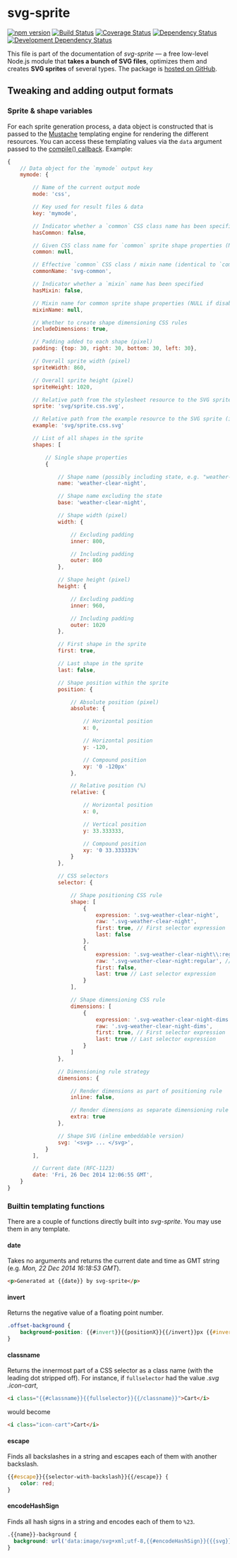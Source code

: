 # svg-sprite

[![npm version][npm-image]][npm-url] [![Build Status][ci-image]][ci-url] [![Coverage Status][coveralls-image]][coveralls-url] [![Dependency Status][depstat-image]][depstat-url] [![Development Dependency Status][devdepstat-image]][devdepstat-url]

This file is part of the documentation of *svg-sprite* — a free low-level Node.js module that **takes a bunch of SVG files**, optimizes them and creates **SVG sprites** of several types. The package is [hosted on GitHub](https://github.com/svg-sprite/svg-sprite).


## Tweaking and adding output formats

### Sprite & shape variables

For each sprite generation process, a data object is constructed that is passed to the [Mustache](https://mustache.github.io/) templating engine for rendering the different resources. You can access these templating values via the `data` argument passed to the [compile() callback](api.md#svgspritercompile-config--callback-). Example:

```js
{
    // Data object for the `mymode` output key
    mymode: {

        // Name of the current output mode
        mode: 'css',

        // Key used for result files & data
        key: 'mymode',

        // Indicator whether a `common` CSS class name has been specified
        hasCommon: false,

        // Given CSS class name for `common` sprite shape properties (NULL if disabled)
        common: null,

        // Effective `common` CSS class / mixin name (identical to `common`, defaulting to 'svg-common' if disabled)
        commonName: 'svg-common',

        // Indicator whether a `mixin` name has been specified
        hasMixin: false,

        // Mixin name for common sprite shape properties (NULL if disabled)
        mixinName: null,

        // Whether to create shape dimensioning CSS rules
        includeDimensions: true,

        // Padding added to each shape (pixel)
        padding: {top: 30, right: 30, bottom: 30, left: 30},

        // Overall sprite width (pixel)
        spriteWidth: 860,

        // Overall sprite height (pixel)
        spriteHeight: 1020,

        // Relative path from the stylesheet resource to the SVG sprite
        sprite: 'svg/sprite.css.svg',

        // Relative path from the example resource to the SVG sprite (if configured)
        example: 'svg/sprite.css.svg'

        // List of all shapes in the sprite
        shapes: [

            // Single shape properties
            {

                // Shape name (possibly including state, e.g. "weather-clear-night~hover")
                name: 'weather-clear-night',

                // Shape name excluding the state
                base: 'weather-clear-night',

                // Shape width (pixel)
                width: {

                    // Excluding padding
                    inner: 800,

                    // Including padding
                    outer: 860
                },

                // Shape height (pixel)
                height: {

                    // Excluding padding
                    inner: 960,

                    // Including padding
                    outer: 1020
                },

                // First shape in the sprite
                first: true,

                // Last shape in the sprite
                last: false,

                // Shape position within the sprite
                position: {

                    // Absolute position (pixel)
                    absolute: {

                        // Horizontal position
                        x: 0,

                        // Horizontal position
                        y: -120,

                        // Compound position
                        xy: '0 -120px'
                    },

                    // Relative position (%)
                    relative: {

                        // Horizontal position
                        x: 0,

                        // Vertical position
                        y: 33.333333,

                        // Compound position
                        xy: '0 33.333333%'
                    }
                },

                // CSS selectors
                selector: {

                    // Shape positioning CSS rule
                    shape: [
                        {
                            expression: '.svg-weather-clear-night',
                            raw: '.svg-weather-clear-night',
                            first: true, // First selector expression
                            last: false
                        },
                        {
                            expression: '.svg-weather-clear-night\\:regular',
                            raw: '.svg-weather-clear-night:regular', // Unescaped version
                            first: false,
                            last: true // Last selector expression
                        }
                    ],

                    // Shape dimensioning CSS rule
                    dimensions: [
                        {
                            expression: '.svg-weather-clear-night-dims',
                            raw: '.svg-weather-clear-night-dims',
                            first: true, // First selector expression
                            last: true // Last selector expression
                        }
                    ]
                },

                // Dimensioning rule strategy
                dimensions: {

                    // Render dimensions as part of positioning rule
                    inline: false,

                    // Render dimensions as separate dimensioning rule
                    extra: true
                },

                // Shape SVG (inline embeddable version)
                svg: '<svg> ... </svg>',
            }
        ],

        // Current date (RFC-1123)
        date: 'Fri, 26 Dec 2014 12:06:55 GMT',
    }
}
```


### Builtin templating functions

There are a couple of functions directly built into *svg-sprite*. You may use them in any template.

#### date

Takes no arguments and returns the current date and time as GMT string (e.g. *Mon, 22 Dec 2014 16:18:53 GMT*).

```html
<p>Generated at {{date}} by svg-sprite</p>
```

#### invert

Returns the negative value of a floating point number.

```css
.offset-background {
    background-position: {{#invert}}{{positionX}}{{/invert}}px {{#invert}}{{positionY}}{{/invert}}px;
}
```

#### classname

Returns the innermost part of a CSS selector as a class name (with the leading dot stripped off). For instance, if `fullselector` had the value *.svg .icon-cart*,

```html
<i class="{{#classname}}{{fullselector}}{{/classname}}">Cart</i>
```

would become

```html
<i class="icon-cart">Cart</i>
```

#### escape

Finds all backslashes in a string and escapes each of them with another backslash.

```css
{{#escape}}{{selector-with-backslash}}{{/escape}} {
    color: red;
}
```

#### encodeHashSign

Finds all hash signs in a string and encodes each of them to `%23`.

```css
.{{name}}-background {
  background: url('data:image/svg+xml;utf-8,{{#encodeHashSign}}{{{svg}}}{{/encodeHashSign}}') no-repeat;
}
```


[npm-url]: https://npmjs.org/package/svg-sprite
[npm-image]: https://img.shields.io/npm/v/svg-sprite

[ci-url]: https://github.com/svg-sprite/svg-sprite/actions?query=workflow%3ATests+branch%3Amaster
[ci-image]: https://img.shields.io/github/workflow/status/svg-sprite/svg-sprite/Tests/master

[coveralls-url]: https://coveralls.io/github/svg-sprite/svg-sprite?branch=master
[coveralls-image]: https://img.shields.io/coveralls/github/svg-sprite/svg-sprite/master

[depstat-url]: https://david-dm.org/svg-sprite/svg-sprite
[depstat-image]: https://img.shields.io/david/svg-sprite/svg-sprite
[devdepstat-url]: https://david-dm.org/svg-sprite/svg-sprite?type=dev
[devdepstat-image]: https://img.shields.io/david/dev/svg-sprite/svg-sprite
